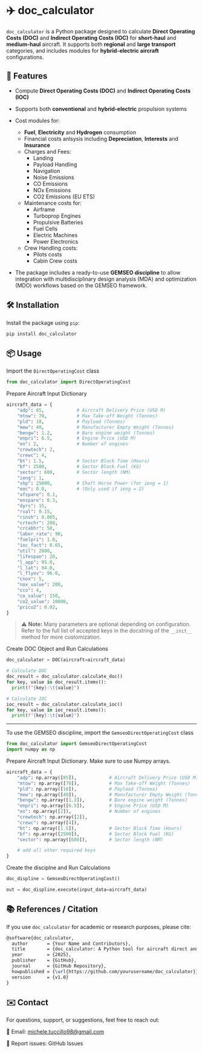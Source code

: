 # ✈️ doc_calculator

`doc_calculator` is a Python package designed to calculate **Direct Operating Costs (DOC)** and **Indirect Operating Costs (IOC)** for **short-haul** and **medium-haul** aircraft. It supports both **regional** and **large transport** categories, and includes modules for **hybrid-electric aircraft** configurations.

## 🚀 Features

- Compute **Direct Operating Costs (DOC)** and **Indirect Operating Costs (IOC)**
- Supports both **conventional** and **hybrid-electric** propulsion systems
- Cost modules for:
  - **Fuel**, **Electricity** and **Hydrogen** consumption
  - Financial costs anlsysis including **Depreciation**, **Interests** and **Insurance**
  - Charges and Fees:
    - Landing
    - Payload Handling
    - Navigation
    - Noise Emissions
    - CO Emissions
    - NOx Emissions
    - CO2 Emissions (EU ETS)
  - Maintenance costs for:
    - Airframe
    - Turboprop Engines
    - Propulsive Batteries
    - Fuel Cells
    - Electric Machines
    - Power Electronics
  - Crew Handling costs:
    - Pilots costs
    - Cabin Crew costs  

- The package includes a ready-to-use **GEMSEO discipline** to allow integration with multidisciplinary design analysis (MDA) and optimization (MDO) workflows based on the GEMSEO framework.

## 🛠️ Installation

Install the package using `pip`:

```bash
pip install doc_calculator
```
## 📦 Usage

Import the `DirectOperatingCost` class

```python
from doc_calculator import DirectOperatingCost
```

Prepare Aircraft Input Dictionary

```python
aircraft_data = {
    "adp": 85,            # Aircraft Delivery Price (USD M)
    "mtow": 70,           # Max Take-off Weight (Tonnes)
    "pld": 18,            # Payload (Tonnes)
    "mew": 40,            # Manufacturer Empty Weight (Tonnes)
    "bengw": 1.2,         # Bare engine weight (Tonnes)
    "enpri": 6.5,         # Engine Price (USD M)
    "en": 2,              # Number of engines
    "crewtech": 2,
    "crewc": 4,
    "bt": 1.5,            # Sector Block Time (Hours)
    "bf": 2500,           # Sector Block Fuel (KG)
    "sector": 600,        # Sector length (NM)
    "ieng": 1,
    "shp": 25000,         # Shaft Horse Power (for ieng = 1)
    "eoc": 0.0,           # (Only used if ieng = 2)
    "afspare": 0.1,
    "enspare": 0.3,
    "dyrs": 15,
    "rval": 0.15,
    "rinsh": 0.005,
    "crtechr": 200,
    "crcabhr": 50,
    "labor_rate": 90,
    "fuelpri": 1.8,
    "ioc_fact": 0.65,
    "util": 2800,
    "lifespan": 20,
    "l_app": 95.0,
    "l_lat": 94.0,
    "l_flyov": 96.0,
    "cnox": 5,
    "nox_value": 200,
    "cco": 4,
    "co_value": 150,
    "co2_value": 10000,
    "prico2": 0.02,
}
```
> ⚠️ **Note:** Many parameters are optional depending on configuration. Refer to the full list of accepted keys in the docstring of the `__init__` method for more customization.

Create DOC Object and Run Calculations

```python
doc_calculator = DOC(aircraft=aircraft_data)

# Calculate DOC
doc_result = doc_calculator.calculate_doc()
for key, value in doc_result.items():
  print(f"{key}:\t{value}")

# Calculate IOC
ioc_result = doc_calculator.calculate_ioc()
for key, value in ioc_result.items():
  print(f"{key}:\t{value}")
```
---

To use the GEMSEO discipline, import the `GemseoDirectOperatingCost` class

```python
from doc_calculator import GemseoDirectOperatingCost
import numpy as np
```

Prepare Aircraft Input Dictionary. Make sure to use Numpy arrays.

```python
aircraft_data = {
    "adp": np.array([85]),            # Aircraft Delivery Price (USD M)
    "mtow": np.array([70]),           # Max Take-off Weight (Tonnes)
    "pld": np.array([18]),            # Payload (Tonnes)
    "mew": np.array([40]),            # Manufacturer Empty Weight (Tonnes)
    "bengw": np.array([1.2]),         # Bare engine weight (Tonnes)
    "enpri": np.array([6.5]),         # Engine Price (USD M)
    "en": np.array([2]),              # Number of engines
    "crewtech": np.array([2]),
    "crewc": np.array([4]),
    "bt": np.array([1.5]),            # Sector Block Time (Hours)
    "bf": np.array([2500]),           # Sector Block Fuel (KG)
    "sector": np.array([600]),        # Sector length (NM)

    # add all other required keys
}
```

Create the disciplne and Run Calculations

```python
doc_displine = GemseoDirectOperatingCost()

out = doc_displine.execute(input_data=aircraft_data)
```

## 📚 References / Citation

If you use `doc_calculator` for academic or research purposes, please cite:

```latex
@software{doc_calculator,
  author       = {Your Name and Contributors},
  title        = {doc_calculator: A Python tool for aircraft direct and indirect operating cost modeling},
  year         = {2025},
  publisher    = {GitHub},
  journal      = {GitHub Repository},
  howpublished = {\url{https://github.com/yourusername/doc_calculator}},
  version      = {v1.0}
}
```

## ✉️ Contact

For questions, support, or suggestions, feel free to reach out:

📧 Email: michele.tuccillo98@gmail.com

🐛 Report issues: GitHub Issues
